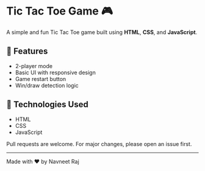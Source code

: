 # Tic Tac Toe Game 🎮

A simple and fun Tic Tac Toe game built using **HTML**, **CSS**, and **JavaScript**.

## 🔧 Features

- 2-player mode
- Basic UI with responsive design
- Game restart button
- Win/draw detection logic

## 📂 Technologies Used

- HTML
- CSS
- JavaScript 

Pull requests are welcome. For major changes, please open an issue first.

---

Made with ❤️ by Navneet Raj

